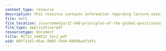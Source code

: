 ```yaml
---
content_type: resource
description: This resource contains information regarding lecture notes.
file: null
file_location: /coursemedia/12-540-principles-of-the-global-positioning-system-spring-2012/80ff116195ac8985fb4468048aaf14fc_MIT12_540S12_lec2.pdf
file_type: application/pdf
resourcetype: Document
title: MIT12_540S12_lec2.pdf
uid: 80ff1161-95ac-8985-fb44-68048aaf14fc
---
```

